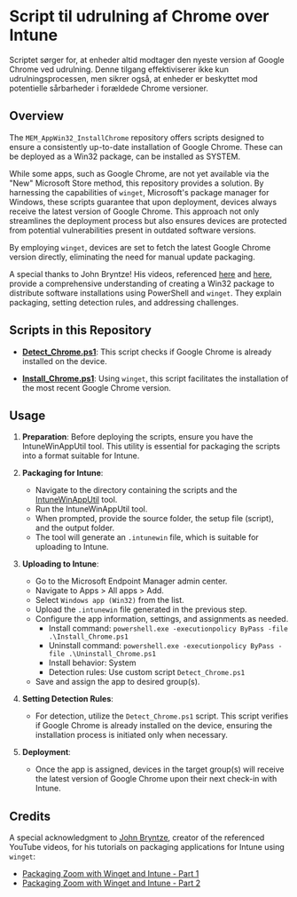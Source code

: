 # Script til udrulning af Chrome over Intune
Scriptet sørger for, at enheder altid modtager den nyeste version af Google Chrome ved udrulning. 
Denne tilgang effektiviserer ikke kun udrulningsprocessen, men sikrer også, at enheder er beskyttet mod potentielle sårbarheder i forældede Chrome versioner.

## Overview

The `MEM_AppWin32_InstallChrome` repository offers scripts designed to ensure a consistently up-to-date installation of Google Chrome. These can be deployed as a Win32 package, can be installed as SYSTEM.

While some apps, such as Google Chrome, are not yet available via the "New" Microsoft Store method, this repository provides a solution. By harnessing the capabilities of `winget`, Microsoft's package manager for Windows, these scripts guarantee that upon deployment, devices always receive the latest version of Google Chrome. This approach not only streamlines the deployment process but also ensures devices are protected from potential vulnerabilities present in outdated software versions.

By employing `winget`, devices are set to fetch the latest Google Chrome version directly, eliminating the need for manual update packaging.

A special thanks to John Bryntze! His videos, referenced [here](https://www.youtube.com/watch?v=0Ov4AcRM4jI) and [here](https://www.youtube.com/watch?v=MnFL2FQLjp4), provide a comprehensive understanding of creating a Win32 package to distribute software installations using PowerShell and `winget`. They explain packaging, setting detection rules, and addressing challenges.

## Scripts in this Repository

- **[Detect_Chrome.ps1](https://github.com/jmanuelng/MEM_AppWin32_InstallChrome/blob/main/Detect_Chrome.ps1)**: This script checks if Google Chrome is already installed on the device.
  
- **[Install_Chrome.ps1](https://github.com/jmanuelng/MEM_AppWin32_InstallChrome/blob/main/Install_Chrome.ps1)**: Using `winget`, this script facilitates the installation of the most recent Google Chrome version.

## Usage

1. **Preparation**: Before deploying the scripts, ensure you have the IntuneWinAppUtil tool. This utility is essential for packaging the scripts into a format suitable for Intune.

2. **Packaging for Intune**:
   - Navigate to the directory containing the scripts and the [IntuneWinAppUtil](https://github.com/microsoft/Microsoft-Win32-Content-Prep-Tool) tool.
   - Run the IntuneWinAppUtil tool.
   - When prompted, provide the source folder, the setup file (script), and the output folder.
   - The tool will generate an `.intunewin` file, which is suitable for uploading to Intune.

3. **Uploading to Intune**:
   - Go to the Microsoft Endpoint Manager admin center.
   - Navigate to Apps > All apps > Add.
   - Select `Windows app (Win32)` from the list.
   - Upload the `.intunewin` file generated in the previous step.
   - Configure the app information, settings, and assignments as needed.
       - Install command: `powershell.exe -executionpolicy ByPass -file .\Install_Chrome.ps1`
       - Uninstall command: `powershell.exe -executionpolicy ByPass -file .\Uninstall_Chrome.ps1`
       - Install behavior: System
       - Detection rules: Use custom script `Detect_Chrome.ps1`
   - Save and assign the app to desired group(s).

4. **Setting Detection Rules**:
   - For detection, utilize the `Detect_Chrome.ps1` script. This script verifies if Google Chrome is already installed on the device, ensuring the installation process is initiated only when necessary.

5. **Deployment**:
   - Once the app is assigned, devices in the target group(s) will receive the latest version of Google Chrome upon their next check-in with Intune.

## Credits

A special acknowledgment to [John Bryntze](https://twitter.com/JohnBryntze), creator of the referenced YouTube videos, for his tutorials on packaging applications for Intune using `winget`:
- [Packaging Zoom with Winget and Intune - Part 1](https://www.youtube.com/watch?v=0Ov4AcRM4jI)
- [Packaging Zoom with Winget and Intune - Part 2](https://www.youtube.com/watch?v=MnFL2FQLjp4)

